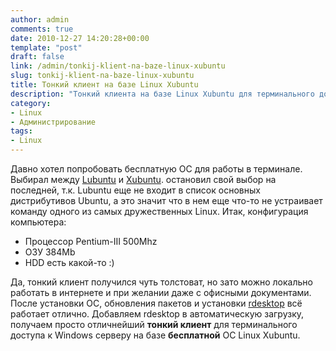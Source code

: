 ```yaml
---
author: admin
comments: true
date: 2010-12-27 14:20:28+00:00
template: "post"
draft: false
link: /admin/tonkij-klient-na-baze-linux-xubuntu
slug: tonkij-klient-na-baze-linux-xubuntu
title: Тонкий клиент на базе Linux Xubuntu
description: "Тонкий клиента на базе Linux Xubuntu для терминального доступа к Windows серверу"
category:
- Linux
- Администрирование
tags:
- Linux
---
```


Давно хотел попробовать бесплатную ОС для работы в терминале. Выбирал между [Lubuntu](https://lubuntu.net) и [Xubuntu](https://www.xubuntu.org).  остановил свой выбор на последней, т.к. Lubuntu еще не входит в список основных дистрибутивов Ubuntu, а это значит что в нем еще что-то не устраивает команду одного из самых дружественных Linux.
Итак, конфигурация компьютера:

- Процессор Pentium-III 500Mhz
- ОЗУ 384Mb
- HDD есть какой-то :)

Да, тонкий клиент получился чуть толстоват, но зато можно локально работать в интернете и при желании даже с офисными документами.
После установки ОС, обновления пакетов и установки [rdesktop](https://ru.wikipedia.org/wiki/Rdesktop) всё работает отлично. 
Добавляем rdesktop в автоматическую загрузку, получаем просто отличнейший **тонкий клиент** для терминального доступа к Windows серверу на базе **бесплатной** ОС Linux Xubuntu.
